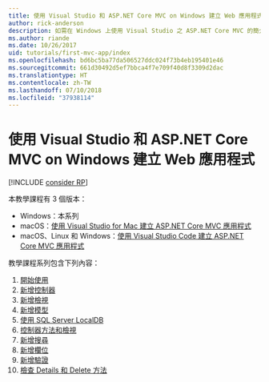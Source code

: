 ```yaml
---
title: 使用 Visual Studio 和 ASP.NET Core MVC on Windows 建立 Web 應用程式
author: rick-anderson
description: 如需在 Windows 上使用 Visual Studio 之 ASP.NET Core MVC 的簡介，請參閱目錄。
ms.author: riande
ms.date: 10/26/2017
uid: tutorials/first-mvc-app/index
ms.openlocfilehash: bd6bc5ba77da506527ddc024f73b4eb195401e46
ms.sourcegitcommit: 661d30492d5ef7bbca4f7e709f40d8f3309d2dac
ms.translationtype: HT
ms.contentlocale: zh-TW
ms.lasthandoff: 07/10/2018
ms.locfileid: "37938114"
---
```

# <a name="create-a-web-app-with-aspnet-core-mvc-on-windows-with-visual-studio"></a>使用 Visual Studio 和 ASP.NET Core MVC on Windows 建立 Web 應用程式

[!INCLUDE [consider RP](~/includes/razor.md)]

本教學課程有 3 個版本：

* Windows：本系列
* macOS：[使用 Visual Studio for Mac 建立 ASP.NET Core MVC 應用程式](xref:tutorials/first-mvc-app-mac/start-mvc)
* macOS、Linux 和 Windows：[使用 Visual Studio Code 建立 ASP.NET Core MVC 應用程式](xref:tutorials/first-mvc-app-xplat/start-mvc)

教學課程系列包含下列內容：

1. [開始使用](start-mvc.md)
1. [新增控制器](adding-controller.md)
1. [新增檢視](adding-view.md)
1. [新增模型](adding-model.md)
1. [使用 SQL Server LocalDB](working-with-sql.md)
1. [控制器方法和檢視](controller-methods-views.md)
1. [新增搜尋](search.md)
1. [新增欄位](new-field.md)
1. [新增驗證](validation.md)
1. [檢查 Details 和 Delete 方法](details.md)
